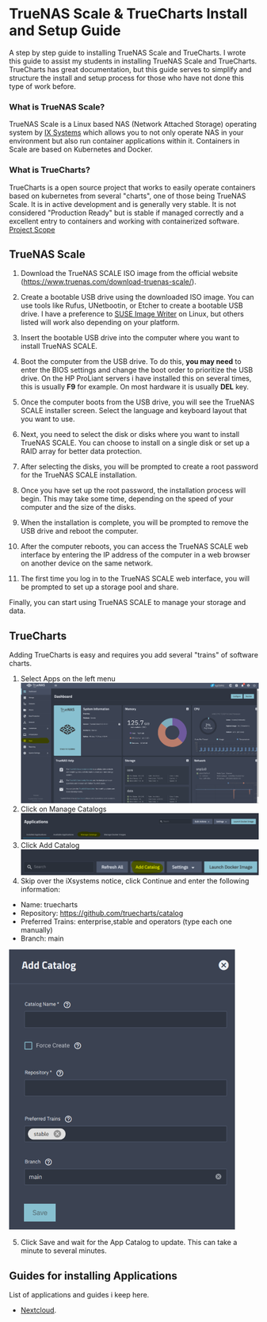 # TrueNAS Scale & TrueCharts Install and Setup Guide
A step by step guide to installing TrueNAS Scale and TrueCharts. I wrote this guide to assist my students in installing TrueNAS Scale and TrueCharts. TrueCharts has great documentation, but this guide serves to simplify and structure the install and setup process for those who have not done this type of work before.

### What is TrueNAS Scale?
TrueNAS Scale is a Linux based NAS (Network Attached Storage) operating system by [IX Systems](https://www.ixsystems.com) which allows you to not only operate NAS in your environment but also run container applications within it. Containers in Scale are based on Kubernetes and Docker.

### What is TrueCharts?
TrueCharts is a open source project that works to easily operate containers based on kubernetes from several "charts", one of those being TrueNAS Scale. It is in active development and is generally very stable. It is not considered "Production Ready" but is stable if managed correctly and a excellent entry to containers and working with containerized software. [Project Scope](https://truecharts.org/manual/scope)

## TrueNAS Scale

1. Download the TrueNAS SCALE ISO image from the official website (https://www.truenas.com/download-truenas-scale/).

2. Create a bootable USB drive using the downloaded ISO image. You can use tools like Rufus, UNetbootin, or Etcher to create a bootable USB drive.
   I have a preference to [SUSE Image Writer](https://software.opensuse.org/package/imagewriter) on Linux, but others listed will work also depending on your platform.

4. Insert the bootable USB drive into the computer where you want to install TrueNAS SCALE.

5. Boot the computer from the USB drive. To do this, **you may need** to enter the BIOS settings and change the boot order to prioritize the USB drive. On the HP ProLiant servers i have installed this on several times, this is usually **F9** for example. On most hardware it is usually **DEL** key.

6. Once the computer boots from the USB drive, you will see the TrueNAS SCALE installer screen. Select the language and keyboard layout that you want to use.

7. Next, you need to select the disk or disks where you want to install TrueNAS SCALE. You can choose to install on a single disk or set up a RAID array for better data protection.

8. After selecting the disks, you will be prompted to create a root password for the TrueNAS SCALE installation.

9. Once you have set up the root password, the installation process will begin. This may take some time, depending on the speed of your computer and the size of the disks.

10. When the installation is complete, you will be prompted to remove the USB drive and reboot the computer.

11. After the computer reboots, you can access the TrueNAS SCALE web interface by entering the IP address of the computer in a web browser on another device on the same network.

12. The first time you log in to the TrueNAS SCALE web interface, you will be prompted to set up a storage pool and share.

Finally, you can start using TrueNAS SCALE to manage your storage and data.

## TrueCharts

Adding TrueCharts is easy and requires you add several "trains" of software charts.

1. Select Apps on the left menu
![Screenshot of TrueNAS Scale Menu with Apps marked.](truenas_1.png)
2. Click on Manage Catalogs
![Screenshot of TrueNAS Scale Menu with Apps marked.](truenas_2.png)
3. Click Add Catalog
![Screenshot of TrueNAS Scale Menu with Apps marked.](truenas_3.png)
4. Skip over the iXsystems notice, click Continue and enter the following information: 
  - Name: truecharts 
  - Repository: https://github.com/truecharts/catalog 
  - Preferred Trains: enterprise,stable and operators (type each one manually) 
  - Branch: main

![Screenshot of TrueNAS Scale Menu with Apps marked.](truenas_4.png)

5. Click Save and wait for the App Catalog to update. This can take a minute to several minutes.

## Guides for installing Applications

List of applications and guides i keep here.

- [Nextcloud](ruecharts.org/charts/stable/nextcloud/](https://truecharts.org/charts/stable/nextcloud/)https://truecharts.org/charts/stable/nextcloud/).
